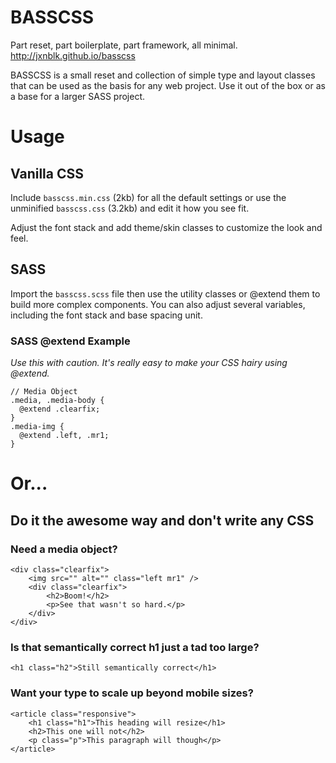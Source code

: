 # BASSCSS

Part reset, part boilerplate, part framework, all minimal.
http://jxnblk.github.io/basscss

BASSCSS is a small reset and collection of simple type and layout classes that can be used as the basis for any web project. Use it out of the box or as a base for a larger SASS project.

# Usage

## Vanilla CSS
Include `basscss.min.css` (2kb) for all the default settings or use the unminified `basscss.css` (3.2kb) and edit it how you see fit.

Adjust the font stack and add theme/skin classes to customize the look and feel.

## SASS
Import the `basscss.scss` file then use the utility classes or @extend them to build more complex components. You can also adjust several variables, including the font stack and base spacing unit.

### SASS @extend Example
*Use this with caution. It's really easy to make your CSS hairy using @extend.*

    // Media Object
    .media, .media-body {
      @extend .clearfix;
    }
    .media-img {
      @extend .left, .mr1;
    }

# Or...
## Do it the awesome way and don't write any CSS

### Need a media object?

    <div class="clearfix">
        <img src="" alt="" class="left mr1" />
        <div class="clearfix">
            <h2>Boom!</h2>
            <p>See that wasn't so hard.</p>
        </div>
    </div>

### Is that semantically correct h1 just a tad too large?

    <h1 class="h2">Still semantically correct</h1>

### Want your type to scale up beyond mobile sizes?

    <article class="responsive">
        <h1 class="h1">This heading will resize</h1>
        <h2>This one will not</h2>
        <p class="p">This paragraph will though</p>
    </article>
